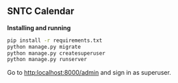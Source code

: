 ## SNTC Calendar

__Installing and running__

```bash
pip install -r requirements.txt
python manage.py migrate
python manage.py createsuperuser
python manage.py runserver
```

Go to [http:localhost:8000/admin](http:localhost:8000/admin) and sign in as superuser.